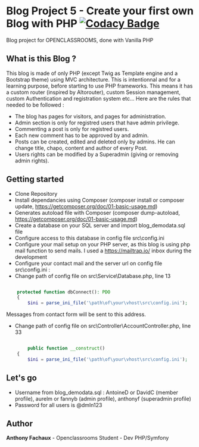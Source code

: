 
# Blog Project 5 - Create your first own Blog with PHP [![Codacy Badge](https://api.codacy.com/project/badge/Grade/5d0bddca95ba4ce3bb5daaa24e5ba77b)](https://app.codacy.com/manual/nayodahl/OCProject5?utm_source=github.com&utm_medium=referral&utm_content=nayodahl/OCProject5&utm_campaign=Badge_Grade_Dashboard)

Blog project for OPENCLASSROOMS, done with Vanilla PHP

## What is this Blog ?

This blog is made of only PHP (except Twig as Template engine and a Bootstrap theme) using MVC architecture.
This is intentionnal and for a learning purpose, before starting to use PHP frameworks.
This means it has a custom router (inspired by Altorouter), custom Session management, custom Authentication and registration system etc...
Here are the rules that needed to be followed : 

* The blog has pages for visitors, and pages for administration.
* Admin section is only for registred users that have admin privilege.
* Commenting a post is only for registred users.
* Each new comment has to be approved by and admin.
* Posts can be created, edited and deleted only by admins. He can change title, chapo, content and author of every Post.
* Users rights can be modified by a Superadmin (giving or removing admin rights).


## Getting started

- Clone Repository
- Install dependancies using Composer (composer install or composer update, https://getcomposer.org/doc/01-basic-usage.md)
- Generates autoload file with Composer (composer dump-autoload, https://getcomposer.org/doc/01-basic-usage.md)
- Create a database on your SQL server and import blog_demodata.sql file
- Configure access to this database in config file src\config.ini 
- Configure your mail setup on your PHP server, as this blog is using php mail function to send mails. I used a https://mailtrap.io/ inbox during the development 
- Configure your contact mail and the server url on config file src\config.ini :
- Change path of config file on src\Service\Database.php, line 13

```php

    protected function dbConnect(): PDO
    {
        $ini = parse_ini_file('\path\of\your\vhost\src\config.ini');

```
Messages from contact form will be sent to this address.

- Change path of config file on src\Controller\AccountController.php, line 33

```php

        public function __construct()
    {
        $ini = parse_ini_file('\path\of\your\vhost\src\config.ini');

```

## Let's go

- Username from blog_demodata.sql : AntoineD or DavidC (member profile), aurelm or fannyb (admin profile), anthonyf (superadmin profile)
- Password for all users is @dmIn123

## Author

**Anthony Fachaux** - Openclassrooms Student - Dev PHP/Symfony